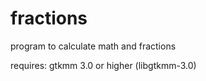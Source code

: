 fractions
=========

program to calculate math and fractions

requires:
    gtkmm 3.0 or higher (libgtkmm-3.0)
